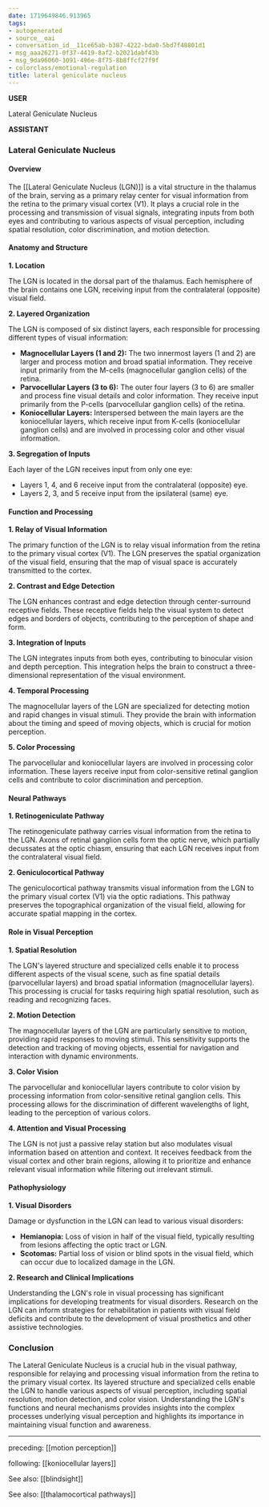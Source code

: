 ```yaml
---
date: 1719649846.913965
tags:
- autogenerated
- source__oai
- conversation_id__11ce65ab-b387-4222-bda0-5bd7f48801d1
- msg_aaa26271-0f37-4419-8af2-b2021dabf43b
- msg_9da96060-1091-496e-8f75-8b8ffcf27f9f
- colorclass/emotional-regulation
title: lateral geniculate nucleus
---
```


**USER**

Lateral Geniculate Nucleus


**ASSISTANT**

### Lateral Geniculate Nucleus

#### Overview

The [[Lateral Geniculate Nucleus (LGN)]] is a vital structure in the thalamus of the brain, serving as a primary relay center for visual information from the retina to the primary visual cortex (V1). It plays a crucial role in the processing and transmission of visual signals, integrating inputs from both eyes and contributing to various aspects of visual perception, including spatial resolution, color discrimination, and motion detection.

#### Anatomy and Structure

**1. Location**

The LGN is located in the dorsal part of the thalamus. Each hemisphere of the brain contains one LGN, receiving input from the contralateral (opposite) visual field.

**2. Layered Organization**

The LGN is composed of six distinct layers, each responsible for processing different types of visual information:

- **Magnocellular Layers (1 and 2):** The two innermost layers (1 and 2) are larger and process motion and broad spatial information. They receive input primarily from the M-cells (magnocellular ganglion cells) of the retina.
- **Parvocellular Layers (3 to 6):** The outer four layers (3 to 6) are smaller and process fine visual details and color information. They receive input primarily from the P-cells (parvocellular ganglion cells) of the retina.
- **Koniocellular Layers:** Interspersed between the main layers are the koniocellular layers, which receive input from K-cells (koniocellular ganglion cells) and are involved in processing color and other visual information.

**3. Segregation of Inputs**

Each layer of the LGN receives input from only one eye:
- Layers 1, 4, and 6 receive input from the contralateral (opposite) eye.
- Layers 2, 3, and 5 receive input from the ipsilateral (same) eye.

#### Function and Processing

**1. Relay of Visual Information**

The primary function of the LGN is to relay visual information from the retina to the primary visual cortex (V1). The LGN preserves the spatial organization of the visual field, ensuring that the map of visual space is accurately transmitted to the cortex.

**2. Contrast and Edge Detection**

The LGN enhances contrast and edge detection through center-surround receptive fields. These receptive fields help the visual system to detect edges and borders of objects, contributing to the perception of shape and form.

**3. Integration of Inputs**

The LGN integrates inputs from both eyes, contributing to binocular vision and depth perception. This integration helps the brain to construct a three-dimensional representation of the visual environment.

**4. Temporal Processing**

The magnocellular layers of the LGN are specialized for detecting motion and rapid changes in visual stimuli. They provide the brain with information about the timing and speed of moving objects, which is crucial for motion perception.

**5. Color Processing**

The parvocellular and koniocellular layers are involved in processing color information. These layers receive input from color-sensitive retinal ganglion cells and contribute to color discrimination and perception.

#### Neural Pathways

**1. Retinogeniculate Pathway**

The retinogeniculate pathway carries visual information from the retina to the LGN. Axons of retinal ganglion cells form the optic nerve, which partially decussates at the optic chiasm, ensuring that each LGN receives input from the contralateral visual field.

**2. Geniculocortical Pathway**

The geniculocortical pathway transmits visual information from the LGN to the primary visual cortex (V1) via the optic radiations. This pathway preserves the topographical organization of the visual field, allowing for accurate spatial mapping in the cortex.

#### Role in Visual Perception

**1. Spatial Resolution**

The LGN's layered structure and specialized cells enable it to process different aspects of the visual scene, such as fine spatial details (parvocellular layers) and broad spatial information (magnocellular layers). This processing is crucial for tasks requiring high spatial resolution, such as reading and recognizing faces.

**2. Motion Detection**

The magnocellular layers of the LGN are particularly sensitive to motion, providing rapid responses to moving stimuli. This sensitivity supports the detection and tracking of moving objects, essential for navigation and interaction with dynamic environments.

**3. Color Vision**

The parvocellular and koniocellular layers contribute to color vision by processing information from color-sensitive retinal ganglion cells. This processing allows for the discrimination of different wavelengths of light, leading to the perception of various colors.

**4. Attention and Visual Processing**

The LGN is not just a passive relay station but also modulates visual information based on attention and context. It receives feedback from the visual cortex and other brain regions, allowing it to prioritize and enhance relevant visual information while filtering out irrelevant stimuli.

#### Pathophysiology

**1. Visual Disorders**

Damage or dysfunction in the LGN can lead to various visual disorders:
- **Hemianopia:** Loss of vision in half of the visual field, typically resulting from lesions affecting the optic tract or LGN.
- **Scotomas:** Partial loss of vision or blind spots in the visual field, which can occur due to localized damage in the LGN.

**2. Research and Clinical Implications**

Understanding the LGN's role in visual processing has significant implications for developing treatments for visual disorders. Research on the LGN can inform strategies for rehabilitation in patients with visual field deficits and contribute to the development of visual prosthetics and other assistive technologies.

### Conclusion

The Lateral Geniculate Nucleus is a crucial hub in the visual pathway, responsible for relaying and processing visual information from the retina to the primary visual cortex. Its layered structure and specialized cells enable the LGN to handle various aspects of visual perception, including spatial resolution, motion detection, and color vision. Understanding the LGN's functions and neural mechanisms provides insights into the complex processes underlying visual perception and highlights its importance in maintaining visual function and awareness.


---

preceding: [[motion perception]]  


following: [[koniocellular layers]]

See also: [[blindsight]]


See also: [[thalamocortical pathways]]